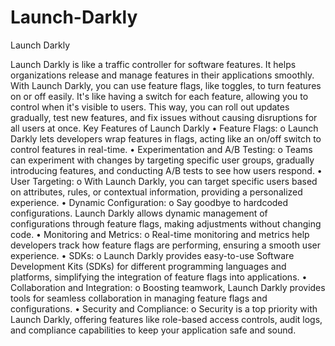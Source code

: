 # Launch-Darkly
Launch Darkly

Launch Darkly is like a traffic controller for software features. It helps organizations release and manage features in their applications smoothly. With Launch Darkly, you can use feature flags, like toggles, to turn features on or off easily. It's like having a switch for each feature, allowing you to control when it's visible to users. This way, you can roll out updates gradually, test new features, and fix issues without causing disruptions for all users at once. 
Key Features of Launch Darkly
•	Feature Flags:
o	Launch Darkly lets developers wrap features in flags, acting like an on/off switch to control features in real-time.
•	Experimentation and A/B Testing:
o	Teams can experiment with changes by targeting specific user groups, gradually introducing features, and conducting A/B tests to see how users respond.
•	User Targeting:
o	With Launch Darkly, you can target specific users based on attributes, rules, or contextual information, providing a personalized experience.
•	Dynamic Configuration:
o	Say goodbye to hardcoded configurations. Launch Darkly allows dynamic management of configurations through feature flags, making adjustments without changing code.
•	Monitoring and Metrics:
o	Real-time monitoring and metrics help developers track how feature flags are performing, ensuring a smooth user experience.
•	SDKs:
o	Launch Darkly provides easy-to-use Software Development Kits (SDKs) for different programming languages and platforms, simplifying the integration of feature flags into applications.
•	Collaboration and Integration:
o	Boosting teamwork, Launch Darkly provides tools for seamless collaboration in managing feature flags and configurations.
•	Security and Compliance:
o	Security is a top priority with Launch Darkly, offering features like role-based access controls, audit logs, and compliance capabilities to keep your application safe and sound.


